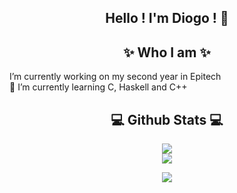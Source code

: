 ## <center>Hello ! I'm Diogo ! 👋 </centerb>

## <center>✨ Who I am ✨</center>

I’m currently working on my second year in Epitech
<br>
🌱 I’m currently learning C, Haskell and C++
<br>

## <center>:computer: Github Stats :computer:</center>

 <p align="center">
    <image src="https://github-readme-stats-zeta-wine.vercel.app/api?username=Lyne986&show_icons=true&theme=tokyonight&hide_title=true&include_all_commits=true"><br>
    <image src="https://github-readme-stats.vercel.app/api/top-langs/?username=Lyne986&langs_count=10&layout=compact&theme=tokyonight"><br>
</p>
<p align="center">
    <image src="https://github-readme-stats.vercel.app/api/top-langs/?username=Lyne986&langs_count=10&layout=compact&theme=tokyonight"><br>
</p>